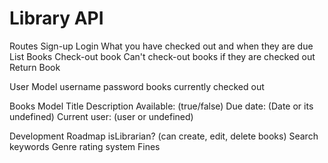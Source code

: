 # Library API

Routes
Sign-up
Login
  What you have checked out and when they are due
List Books
Check-out book
  Can't check-out books if they are checked out
Return Book


User Model
username
password
books currently checked out

Books Model
Title
Description
Available: (true/false)
Due date: (Date or its undefined)
Current user: (user or undefined)

Development Roadmap
isLibrarian? (can create, edit, delete books)
Search keywords
Genre
rating system
Fines
